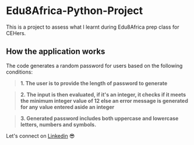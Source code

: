 # Edu8Africa-Python-Project
This is a project to assess what I learnt during Edu8Africa prep class for CEHers.
 
## How the application works

 The code generates a random password for users based on the following conditions:

   > **1. The user is to provide the length of password to generate**

   > **2. The input is then evaluated, if it's an integer, it checks if it meets the minimum integer value of 12 else an error message is generated for any value entered aside an integer**

   > **3. Generated password includes both uppercase and lowercase letters, numbers and symbols.**

Let's connect on [Linkedin](https://www.linkedin.com/in/andy-asas/) :sunglasses: